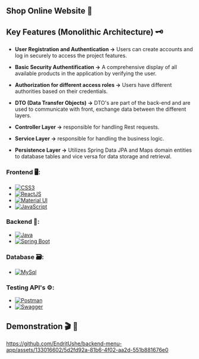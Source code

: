 ## Shop Online Website 🔰

## Key Features (Monolithic Architecture) 🗝️

- **User Registration and Authentication ->** Users can create accounts and log in securely to access the project features.

- **Basic Security Authentification ->** A comprehensive display of all available products in the application by verifying the user.

- **Authorization for different access roles ->** Users have different authorities based on their credentials.

- **DTO (Data Transfer Objects) ->** DTO's are part of the back-end and are used to communicate with front, exchange data between the different layers.

- **Controller Layer ->** responsible for handling Rest requests.

- **Service Layer ->** responsible for handling the business logic.

- **Persistence Layer ->** Utilizes Spring Data JPA and Maps domain entities to database tables and vice versa for data storage and retrieval.

 ### Frontend 🖥️:

- [![CSS3][CSS3-sheild]][CSS3-url]
- [![ReactJS][ReactJS-sheild]][ReactJS-url]
- [![Material UI][MaterialUI-sheild]][MaterialUI-url]
- [![JavaScript][JavaScript-sheild]][JavaScript-url]

### Backend 🦾:

- [![Java][Java-sheild]][Java-url]
- [![Spring Boot][SpringBoot-sheild]][SpringBoot-url]

### Database 🗃️:

- [![MySql][MySql-sheild]][MySql-url]

 ### Testing API's ⚙️:

- [![Postman][Postman-sheild]][Postman-url]
- [![Swagger][Swagger-sheild]][Swagger-url]


## Demonstration 🎬 🔰

https://github.com/EndritUshe/backend-menu-app/assets/133016602/5d2fd92a-81b6-4f02-aa2d-551b881676e0



[HTML5-sheild]: https://img.shields.io/badge/HTML5-E34F26?style=for-the-badge&logo=html5&logoColor=%23fff
[HTML5-url]: https://en.wikipedia.org/wiki/HTML5
[CSS3-sheild]: https://img.shields.io/badge/CSS3-1572B6?style=for-the-badge&logo=CSS3
[CSS3-url]: https://css3.com/
[JavaScript-sheild]: https://img.shields.io/badge/Javascript-F7DF1E?style=for-the-badge&logo=javascript&logoColor=%23fff
[JavaScript-url]: https://www.javascript.com/
[TypeScript-sheild]: https://img.shields.io/badge/TypeScript-3178c6?style=for-the-badge&logo=typescript&logoColor=fff
[TypeScript-url]: https://www.typescriptlang.org/
[AngularJs-sheild]: https://img.shields.io/badge/angular-dd0031?style=for-the-badge&logo=angular&logoColor=fff
[AngularJs-url]: https://angular.io/
[MySql-sheild]: https://img.shields.io/badge/MySQL-f29111?style=for-the-badge&logo=mysql&logoColor=fff
[MySql-url]: https://www.mysql.com/
[MaterialUI-sheild]: https://img.shields.io/badge/Material_UI-0081CB?style=for-the-badge&logo=material-ui&logoColor=fff
[MaterialUI-url]: https://material-ui.com/
[Java-sheild]: https://img.shields.io/badge/Java-007396?style=for-the-badge&logo=java&logoColor=fff
[Java-url]: https://www.java.com/
[SpringBoot-sheild]: https://img.shields.io/badge/Spring_Boot-6db33f?style=for-the-badge&logo=spring-boot&logoColor=fff
[SpringBoot-url]: https://spring.io/projects/spring-boot
[ReactJS-sheild]: https://img.shields.io/badge/React-61DAFB?style=for-the-badge&logo=react&logoColor=fff
[ReactJS-url]: https://reactjs.org/
[Swagger-sheild]: https://img.shields.io/badge/Swagger-85EA2D?style=for-the-badge&logo=swagger&logoColor=fff
[Swagger-url]: https://swagger.io/
[Postman-sheild]: https://img.shields.io/badge/Postman-FF6C37?style=for-the-badge&logo=postman&logoColor=fff
[Postman-url]: https://www.postman.com/

